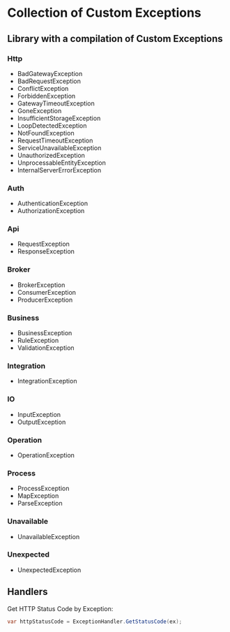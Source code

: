 # Collection of Custom Exceptions

## Library with a compilation of Custom Exceptions

### Http

- BadGatewayException
- BadRequestException
- ConflictException
- ForbiddenException
- GatewayTimeoutException
- GoneException
- InsufficientStorageException
- LoopDetectedException
- NotFoundException
- RequestTimeoutException
- ServiceUnavailableException
- UnauthorizedException
- UnprocessableEntityException
- InternalServerErrorException

### Auth

- AuthenticationException
- AuthorizationException

### Api

- RequestException
- ResponseException

### Broker

- BrokerException
- ConsumerException
- ProducerException

### Business

- BusinessException
- RuleException
- ValidationException

### Integration

- IntegrationException

### IO

- InputException
- OutputException

### Operation

- OperationException

### Process

- ProcessException
- MapException
- ParseException

### Unavailable

- UnavailableException

### Unexpected

- UnexpectedException

## Handlers

Get HTTP Status Code by Exception:

```csharp
var httpStatusCode = ExceptionHandler.GetStatusCode(ex);
```
